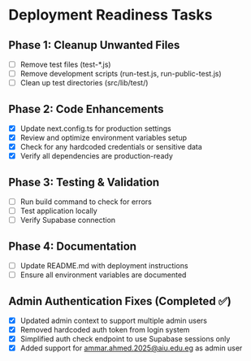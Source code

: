 # Deployment Readiness Tasks

## Phase 1: Cleanup Unwanted Files
- [ ] Remove test files (test-*.js)
- [ ] Remove development scripts (run-test.js, run-public-test.js)
- [ ] Clean up test directories (src/lib/test/)

## Phase 2: Code Enhancements
- [x] Update next.config.ts for production settings
- [x] Review and optimize environment variables setup
- [x] Check for any hardcoded credentials or sensitive data
- [x] Verify all dependencies are production-ready

## Phase 3: Testing & Validation
- [ ] Run build command to check for errors
- [ ] Test application locally
- [ ] Verify Supabase connection

## Phase 4: Documentation
- [ ] Update README.md with deployment instructions
- [ ] Ensure all environment variables are documented

## Admin Authentication Fixes (Completed ✅)
- [x] Updated admin context to support multiple admin users
- [x] Removed hardcoded auth token from login system
- [x] Simplified auth check endpoint to use Supabase sessions only
- [x] Added support for ammar.ahmed.2025@aiu.edu.eg as admin user

